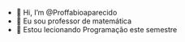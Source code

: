 - 👋 Hi, I’m @Proffabioaparecido
- 👀 Eu sou professor de matemática
- 🌱 Estou lecionando Programação este semestre


<!---
Proffabioaparecido/Proffabioaparecido is a ✨ special ✨ repository because its `README.md` (this file) appears on your GitHub profile.
You can click the Preview link to take a look at your changes.
--->
